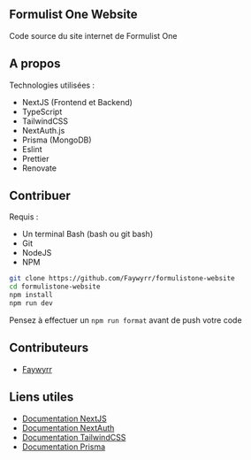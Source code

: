 ## Formulist One Website

Code source du site internet de Formulist One

## A propos

Technologies utilisées :

- NextJS (Frontend et Backend)
- TypeScript
- TailwindCSS
- NextAuth.js
- Prisma (MongoDB)
- Eslint
- Prettier
- Renovate

## Contribuer

Requis :

- Un terminal Bash (bash ou git bash)
- Git
- NodeJS
- NPM

```bash
git clone https://github.com/Faywyrr/formulistone-website
cd formulistone-website
npm install
npm run dev
```

Pensez à effectuer un `npm run format` avant de push votre code

## Contributeurs

- [Faywyrr](https://github.com/Faywyrr)

## Liens utiles

- [Documentation NextJS](https://nextjs.org/docs)
- [Documentation NextAuth](https://next-auth.js.org/getting-started/introduction)
- [Documentation TailwindCSS](https://tailwindcss.com/docs)
- [Documentation Prisma](https://www.prisma.io/docs)